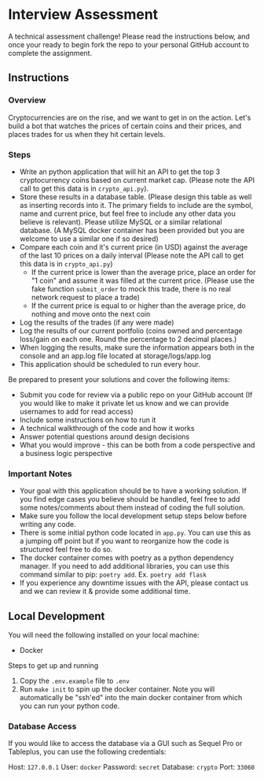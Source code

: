 # Interview Assessment

A technical assessment challenge! Please read the instructions below, and once your ready to begin fork the repo to your personal GitHub account to complete the assignment.

## Instructions

### Overview

Cryptocurrencies are on the rise, and we want to get in on the action. Let's build a bot that watches the prices of certain coins and their prices, and places trades for us when they hit certain levels. 

### Steps

- Write an python application that will hit an API to get the top 3 cryptocurrency coins based on current market cap. (Please note the API call to get this data is in `crypto_api.py`). 
- Store these results in a database table. (Please design this table as well as inserting records into it. The primary fields to include are the symbol, name and current price, but feel free to include any other data you believe is relevant). Please utilize MySQL or a similar relational database. (A MySQL docker container has been provided but you are welcome to use a similar one if so desired)
- Compare each coin and it's current price (in USD) against the average of the last 10 prices on a daily interval (Please note the API call to get this data is in `crypto_api.py`)
    - If the current price is lower than the average price, place an order for "1 coin" and assume it was filled at the current price. (Please use the fake function `submit_order` to mock this trade, there is no real network request to place a trade)
    - If the current price is equal to or higher than the average price, do nothing and move onto the next coin
- Log the results of the trades (if any were made)
- Log the results of our current portfolio (coins owned and percentage loss/gain on each one. Round the percentage to 2 decimal places.)
- When logging the results, make sure the information appears both in the console and an app.log file located at storage/logs/app.log
- This application should be scheduled to run every hour.

Be prepared to present your solutions and cover the following items:
- Submit you code for review via a public repo on your GitHub account (If you would like to make it private let us know and we can provide usernames to add for read access)
- Include some instructions on how to run it
- A technical walkthrough of the code and how it works
- Answer potential questions around design decisions
- What you would improve - this can be both from a code perspective and a business logic perspective

### Important Notes

- Your goal with this application should be to have a working solution. If you find edge cases you believe should be handled, feel free to add some notes/comments about them instead of coding the full solution. 
- Make sure you follow the local development setup steps below before writing any code.
- There is some initial python code located in `app.py`. You can use this as a jumping off point but if you want to reorganize how the code is structured feel free to do so.
- The docker container comes with poetry as a python dependency manager. If you need to add additional libraries, you can use this command similar to pip: `poetry add`. Ex. `poetry add flask`
- If you experience any downtime issues with the API, please contact us and we can review it & provide some additional time.


## Local Development

You will need the following installed on your local machine:

- Docker

Steps to get up and running

1. Copy the `.env.example` file to `.env`
2. Run `make init` to spin up the docker container. Note you will automatically be "ssh'ed" into the main docker container from which you can run your python code.

### Database Access

If you would like to access the database via a GUI such as Sequel Pro or Tableplus, you can use the following credentials:

Host: `127.0.0.1`
User: `docker`
Password: `secret`
Database: `crypto`
Port: `33060`
